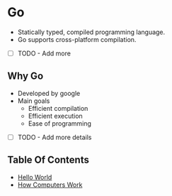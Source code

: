 # Go
- Statically typed, compiled programming language.
- Go supports cross-platform compilation.
- [ ] TODO - Add more

## Why Go
- Developed by google
- Main goals
  - Efficient compilation
  - Efficient execution
  - Ease of programming
- [ ] TODO - Add more details


## Table Of Contents
- [Hello World](./01.hello-world)
- [How Computers Work](./02.how-computers-work)
